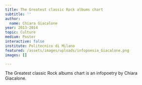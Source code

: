 ```yaml
---
title: The Greatest classic Rock albums chart
subtitle: ''
author:
  name: Chiara Giacalone
year: 2013-2014
topic: Culture
medium: Poster
interactive: false
institute: Politecnico di Milano
featured: /assets/images/uploads/infopoesia_Giacalone.png
images: []

---
```

The Greatest classic Rock albums chart is an infopoetry by Chiara Giacalone.
